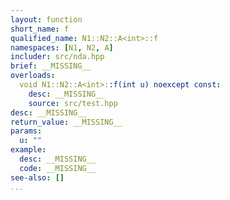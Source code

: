 ```yaml
---
layout: function
short_name: f
qualified_name: N1::N2::A<int>::f
namespaces: [N1, N2, A]
includer: src/nda.hpp
brief: __MISSING__
overloads:
  void N1::N2::A<int>::f(int u) noexcept const:
    desc: __MISSING__
    source: src/test.hpp
desc: __MISSING__
return_value: __MISSING__
params:
  u: ""
example:
  desc: __MISSING__
  code: __MISSING__
see-also: []
...
```

